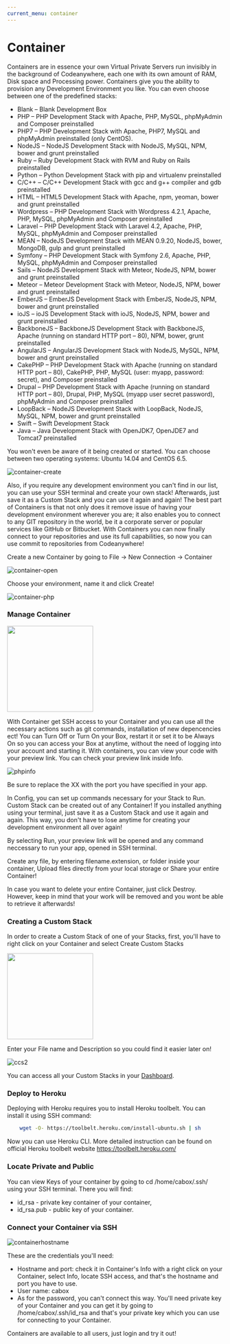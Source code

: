 ```yaml
---
current_menu: container
---
```


# Container

Containers are in essence your own Virtual Private Servers run invisibly in the background of Codeanywhere, each one with its own amount of RAM, Disk space and Processing power. Containers give you the ability to provision any Development Environment you like. You can even choose between one of the predefined stacks:

- Blank – Blank Development Box
- PHP – PHP Development Stack with Apache, PHP, MySQL, phpMyAdmin and Composer preinstalled
- PHP7 – PHP Development Stack with Apache, PHP7, MySQL and phpMyAdmin preinstalled (only CentOS).
- NodeJS – NodeJS Development Stack with NodeJS, MySQL, NPM, bower and grunt preinstalled
- Ruby – Ruby Development Stack with RVM and Ruby on Rails preinstalled
- Python – Python Development Stack with pip and virtualenv preinstalled
- C/C++ – C/C++ Development Stack with gcc and g++ compiler and gdb preinstalled
- HTML – HTML5 Development Stack with Apache, npm, yeoman, bower and  grunt preinstalled
- Wordpress – PHP Development Stack with Wordpress 4.2.1, Apache, PHP, MySQL, phpMyAdmin and Composer preinstalled
- Laravel – PHP Development Stack with Laravel 4.2, Apache, PHP, MySQL, phpMyAdmin and Composer preinstalled
- MEAN – NodeJS Development Stack with MEAN 0.9.20, NodeJS, bower, MongoDB, gulp and grunt preinstalled
- Symfony – PHP Development Stack with Symfony 2.6, Apache, PHP, MySQL, phpMyAdmin and Composer preinstalled
- Sails – NodeJS Development Stack with Meteor, NodeJS, NPM, bower and grunt preinstalled
- Meteor – Meteor Development Stack with Meteor, NodeJS, NPM, bower and grunt preinstalled
- EmberJS – EmberJS Development Stack with EmberJS, NodeJS, NPM, bower and grunt preinstalled
- ioJS – ioJS Development Stack with ioJS, NodeJS, NPM, bower and grunt preinstalled
- BackboneJS – BackboneJS Development Stack with BackboneJS, Apache (running on standard HTTP port – 80), NPM, bower, grunt preinstalled
- AngularJS – AngularJS Development Stack with NodeJS, MySQL, NPM, bower and grunt preinstalled
- CakePHP – PHP Development Stack with Apache (running on standard HTTP port – 80), CakePHP, PHP, MySQL (user: myapp, password: secret), and Composer preinstalled
- Drupal – PHP Development Stack with Apache (running on standard HTTP port – 80), Drupal, PHP, MySQL (myapp user secret password), phpMyAdmin and Composer preinstalled
- LoopBack – NodeJS Development Stack with LoopBack, NodeJS, MySQL, NPM, bower and grunt preinstalled
- Swift – Swift Development Stack
- Java – Java Development Stack with OpenJDK7, OpenJDE7 and Tomcat7 preinstalled


You won't even be aware of it being created or started. You can choose between two operating systems: Ubuntu 14.04 and CentOS 6.5.

![container-create](images/container-create.png "container-create")


Also, if you require any development environment you can't find in our list, you can use your SSH terminal and create your own stack! Afterwards, just save it as a Custom Stack and you can use it again and again!
The best part of Containers is that not only does it remove issue of having your development environment wherever you are; it also enables you to connect to any GIT repository in the world, be it a corporate server or popular services like GitHub or Bitbucket. With Containers you can now finally connect to your repositories and use its full capabilities, so now you can use commit to repositories from Codeanywhere!

Create a new Container by going to File -> New Connection -> Container

![container-open](images/container-open.png "container-open")

Choose your environment, name it and click Create!

![container-php](images/container-php.png "container-php")

### Manage Container

<img src="images/container-manage.png" width="200" height="auto">


With Container get SSH access to your Container and you can use all the necessary actions such as git commands, installation of new depencencies ect! You can Turn Off or Turn On your Box, restart it or set it to be Always On so you can access your Box at anytime, without the need of logging into your account and starting it.
With containers, you can view your code with your preview link. You can check your preview link inside Info.
 
![phpinfo](images/container-info.png "container-info")

Be sure to replace the XX with the port you have specified in your app.

In Config, you can set up commands necessary for your Stack to Run. Custom Stack can be created out of any Container! If you installed anything using your terminal, just save it as a Custom Stack and use it again and again. This way, you don't have to lose anytime for creating your development environment all over again!

By selecting Run, your preview link will be opened and any command neccessary to run your app, opened in SSH terminal.

Create any file, by entering filename.extension, or folder inside your container, Upload files directly from your local storage or Share your entire Container!
 
In case you want to delete your entire Container, just click Destroy. However, keep in mind that your work will be removed and you wont be able to retrieve it afterwards!


### Creating a Custom Stack

In order to create a Custom Stack of one of your Stacks, first, you'll have to right click on your Container and select Create Custom Stacks

<img src="images/ccs1.png" width="200" height="auto">

Enter your File name and Description so you could find it easier later on!

![ccs2](images/ccs2.png "ccs2")

You can access all your Custom Stacks in your [Dashboard](https://codeanywhere.com/dashboard#custom-stacks).


### Deploy to Heroku

Deploying with Heroku requires you to install Heroku toolbelt. You can install it using SSH command:

```sh	
	wget -O- https://toolbelt.heroku.com/install-ubuntu.sh | sh
```

Now you can use Heroku CLI. More detailed instruction can be found on official Heroku toolbelt website https://toolbelt.heroku.com/


### Locate Private and Public

You can view Keys of your container by going to cd /home/cabox/.ssh/ using your SSH terminal. There you will find: 
- id_rsa - private key container of your container, 
- id_rsa.pub - public key of your container.


### Connect your Container via SSH

![containerhostname](images/container-hostname.png "container-hostname")

These are the credentials you'll need: 
- Hostname and port: check it in Container's Info with a right click on your Container, select Info, locate SSH access, and that's the hostname and port you have to use.
- User name: cabox 
- As for the password, you can't connect this way. You'll need private key of your Container and you can get it by going to /home/cabox/.ssh/id_rsa and that's your private key which you can use for connecting to your Container.

Containers are available to all users, just login and try it out!